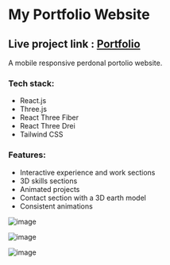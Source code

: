 # My Portfolio Website

## Live project link : [Portfolio](https://dhruvi-patel.netlify.app/)

A mobile responsive perdonal portolio website.

### Tech stack:
- React.js
- Three.js
- React Three Fiber
- React Three Drei
- Tailwind CSS

### Features:
- Interactive experience and work sections
- 3D skills sections
- Animated projects
- Contact section with a 3D earth model
- Consistent animations

![image](https://github.com/user-attachments/assets/f161c941-dc19-4afc-81a5-b1a7029fc7aa)

![image](https://github.com/user-attachments/assets/0e479065-292c-47dd-90ea-77326aa09afc)

![image](https://github.com/user-attachments/assets/d34184bc-d005-4bac-bb51-7fe8d7764945)


